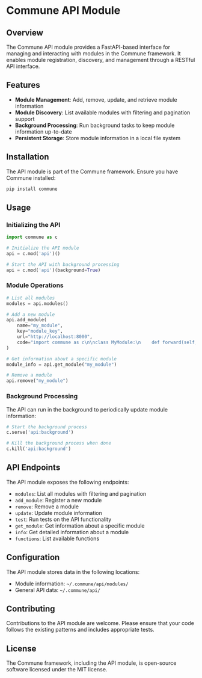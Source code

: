 # Commune API Module

## Overview

The Commune API module provides a FastAPI-based interface for managing and interacting with modules in the Commune framework. It enables module registration, discovery, and management through a RESTful API interface.

## Features

- **Module Management**: Add, remove, update, and retrieve module information
- **Module Discovery**: List available modules with filtering and pagination support
- **Background Processing**: Run background tasks to keep module information up-to-date
- **Persistent Storage**: Store module information in a local file system

## Installation

The API module is part of the Commune framework. Ensure you have Commune installed:

```bash
pip install commune
```

## Usage

### Initializing the API

```python
import commune as c

# Initialize the API module
api = c.mod('api')()

# Start the API with background processing
api = c.mod('api')(background=True)
```

### Module Operations

```python
# List all modules
modules = api.modules()

# Add a new module
api.add_module(
    name="my_module",
    key="module_key",
    url="http://localhost:8000",
    code="import commune as c\n\nclass MyModule:\n    def forward(self, x):\n        return x"
)

# Get information about a specific module
module_info = api.get_module("my_module")

# Remove a module
api.remove("my_module")
```

### Background Processing

The API can run in the background to periodically update module information:

```python
# Start the background process
c.serve('api:background')

# Kill the background process when done
c.kill('api:background')
```

## API Endpoints

The API module exposes the following endpoints:

- `modules`: List all modules with filtering and pagination
- `add_module`: Register a new module
- `remove`: Remove a module
- `update`: Update module information
- `test`: Run tests on the API functionality
- `get_module`: Get information about a specific module
- `info`: Get detailed information about a module
- `functions`: List available functions

## Configuration

The API module stores data in the following locations:

- Module information: `~/.commune/api/modules/`
- General API data: `~/.commune/api/`

## Contributing

Contributions to the API module are welcome. Please ensure that your code follows the existing patterns and includes appropriate tests.

## License

The Commune framework, including the API module, is open-source software licensed under the MIT license.
